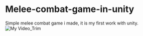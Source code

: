 # Melee-combat-game-in-unity


Simple melee combat game i made, it is my first work with unity.
![My Video_Trim](https://user-images.githubusercontent.com/59201258/138597568-7821da8e-7d1c-4daa-9bf7-cd8a69976818.gif)
